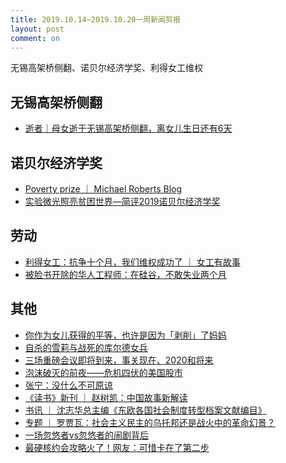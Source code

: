 ```yaml
---
title: 2019.10.14~2019.10.20一周新闻剪报
layout: post
comment: on
---
```


无锡高架桥侧翻、诺贝尔经济学奖、利得女工维权

<!--excerpt-->

## 无锡高架桥侧翻

* [逝者｜母女逝于无锡高架桥侧翻，离女儿生日还有6天](https://mp.weixin.qq.com/s?__biz=MzIxMjA5NjA0MA==&mid=2650711958&idx=1&sn=5213600a9782e54154a222a0b0194935&chksm=8f4142d1b836cbc77e8c808fbf1538437768982f8c3b6be1edfd30686696593219998e16a86c&mpshare=1&scene=1&srcid=&sharer_sharetime=1571626453277&sharer_shareid=dd05ef6fa40a9a30430290aebe090b10&key=12785f5b71c646afa628d3d14bce1abf60d3a5c1d2e8d45302d693ab6d115bbc57b5f67fff6c78a618c5a896bb28e3c74960ee891d0c678e4c321cb4df9be976daca0c344fbe677b1c9f22e588215225&ascene=1&uin=MjY5ODU0MzIzMw%3D%3D&devicetype=Windows+10&version=62070152&lang=zh_CN&pass_ticket=x9MzpoLRVJ9WmiYJR02jNv2z3lVwh5CgdeWjga%2F3DFaVWo7Zi2uzHriUwCW1%2Bptx)

## 诺贝尔经济学奖
* [Poverty prize ｜ Michael Roberts Blog](https://thenextrecession.wordpress.com/2019/10/14/poverty-prize/)
* [实验微光照亮贫困世界—简评2019诺贝尔经济学奖](https://mp.weixin.qq.com/s?__biz=MzI3ODY1NTEyMw==&mid=2247484317&idx=1&sn=fb59861b39712e33b74da6a4b2828ecc&chksm=eb52fa61dc25737758f05f7fd754e25bae92e1e9c768c6fdbc52564c9357aac5606e14e663fb&mpshare=1&scene=1&srcid=&sharer_sharetime=1571626416499&sharer_shareid=dd05ef6fa40a9a30430290aebe090b10&key=3f3e1aa5892863c48ec2bd45c16b1df537f58fb162c73d2e599e94aed1b31bcd88590bba0dfa3f0bc76a710c56252b9d0faf9a7602c00a590629f3287a7e699f726214f505f27b5cf1d28f30080db85d&ascene=1&uin=MjY5ODU0MzIzMw%3D%3D&devicetype=Windows+10&version=62070152&lang=zh_CN&pass_ticket=x9MzpoLRVJ9WmiYJR02jNv2z3lVwh5CgdeWjga%2F3DFaVWo7Zi2uzHriUwCW1%2Bptx)

## 劳动
* [利得女工：抗争十个月，我们维权成功了 ｜ 女工有故事](https://mp.weixin.qq.com/s?__biz=MzA4NTg3OTEzNg==&mid=214355948&idx=1&sn=adf8353f6b925f9d72c63b664f04a822&chksm=16e35fe32194d6f5be56f918d8aaebaf0285519fecff98edf2975d1cf28e930676e640a4c9ae&mpshare=1&scene=1&srcid=&sharer_sharetime=1571626260067&sharer_shareid=dd05ef6fa40a9a30430290aebe090b10&key=f7996279e56ff0c94dd693a8f792ff9c344e4e5ffa1fe2f4489f80c715c7af40dcfd164c5a6e46db8f94a83c49401af4b8361343bbbfbb236997451fba7d6f0e8840eeeaeec316a421a97928c6349ccb&ascene=1&uin=MjY5ODU0MzIzMw%3D%3D&devicetype=Windows+10&version=62070152&lang=zh_CN&pass_ticket=x9MzpoLRVJ9WmiYJR02jNv2z3lVwh5CgdeWjga%2F3DFaVWo7Zi2uzHriUwCW1%2Bptx)
* [被脸书开除的华人工程师：在硅谷，不敢失业两个月](https://mp.weixin.qq.com/s?__biz=Mjc1NjM3MjY2MA==&mid=2691373510&idx=2&sn=9f05073a1eb48fdac3c60d1f0d6a8da0&chksm=a9eaa61d9e9d2f0bf3a52d9fd2f0d029a344e1c6608b951d8723ea7e1780bb33c0b10b01a6b4&mpshare=1&scene=1&srcid=&sharer_sharetime=1571626013546&sharer_shareid=dd05ef6fa40a9a30430290aebe090b10&key=7fbd4d18e8fd1c6f7f356a6f836fe0372b31b5c34a032516fc46664aad5aa28c96f4d2886e76c82011544869a4af526e7cb78bcb1892303f64545e0d78592f88b085ec985d59ca36308e6430fe45e507&ascene=1&uin=MjY5ODU0MzIzMw%3D%3D&devicetype=Windows+10&version=62070152&lang=zh_CN&pass_ticket=x9MzpoLRVJ9WmiYJR02jNv2z3lVwh5CgdeWjga%2F3DFaVWo7Zi2uzHriUwCW1%2Bptx)

## 其他
* [你作为女儿获得的平等，也许是因为「剥削」了妈妈](https://mp.weixin.qq.com/s?__biz=MjEwMzA5NTcyMQ==&mid=2653103874&idx=1&sn=5991b58ab6d6e7eaf78118c03b87d3bd&chksm=4eb2c1c479c548d2c734543dfd2b2a7274ee8d31e9ff3ea314bdea1c20bfa83f129b737884d1&mpshare=1&scene=1&srcid=&sharer_sharetime=1571626188625&sharer_shareid=dd05ef6fa40a9a30430290aebe090b10&key=12785f5b71c646af26dbaaa177de2c5b95a065f46c0960ea254ed9e18ca1466767e218b2115e97e5b20f532826ab1b42bf9e3fa8d1ef3743fff24e028b505f2008db4fda1cfca6530285d8854aadfaf2&ascene=1&uin=MjY5ODU0MzIzMw%3D%3D&devicetype=Windows+10&version=62070152&lang=zh_CN&pass_ticket=x9MzpoLRVJ9WmiYJR02jNv2z3lVwh5CgdeWjga%2F3DFaVWo7Zi2uzHriUwCW1%2Bptx)
* [自杀的雪莉与战死的库尔德女兵](https://mp.weixin.qq.com/s?__biz=MzU4NDU4NDEwMA==&mid=2247495085&idx=1&sn=c16684a86cbffed9803688e4361d6370&chksm=fd953366cae2ba70420ef90c71f7e6e960f9c91d4fe9ce8b833b131784aefecabec5a891e797&mpshare=1&scene=1&srcid=&sharer_sharetime=1571626247217&sharer_shareid=dd05ef6fa40a9a30430290aebe090b10&key=12785f5b71c646af17f2897b210305a20aced35832c3665758210d73d86c35cf81d8eb3734b47e4f151b71778cbc47e3d7e16c816c2928fbba23928dd044a37ca1acfa1cede00076f75bb48106d721ba&ascene=1&uin=MjY5ODU0MzIzMw%3D%3D&devicetype=Windows+10&version=62070152&lang=zh_CN&pass_ticket=x9MzpoLRVJ9WmiYJR02jNv2z3lVwh5CgdeWjga%2F3DFaVWo7Zi2uzHriUwCW1%2Bptx)
* [三场重磅会议即将到来，事关现在、2020和将来](https://mp.weixin.qq.com/s?__biz=MzU3MzU5OTI3NA==&mid=2247485304&idx=1&sn=5cee38688e4e9af6e8ade75a4ea27ef8&chksm=fd3e7c3dca49f52ba89eebc511a666f2d28370a873729a16da354e85e9963ed5fcd24757a3cb&mpshare=1&scene=1&srcid=&sharer_sharetime=1571625917707&sharer_shareid=dd05ef6fa40a9a30430290aebe090b10&key=f7996279e56ff0c972b0d4ff3df9d6c82f46760ee3859f2821cc9ccb93d21403f7232bf629c21485f8c4d0a6342c4c8a073adf96113ca8c45a69bc07c63b16e6b016eb2fbd40b04451771a5cbf018d2d&ascene=1&uin=MjY5ODU0MzIzMw%3D%3D&devicetype=Windows+10&version=62070152&lang=zh_CN&pass_ticket=x9MzpoLRVJ9WmiYJR02jNv2z3lVwh5CgdeWjga%2F3DFaVWo7Zi2uzHriUwCW1%2Bptx)
* [泡沫破灭的前夜——危机四伏的美国股市](https://mp.weixin.qq.com/s?__biz=MzU0ODkyMTAyOQ==&mid=2247487936&idx=1&sn=8f97a17bf2c0cbf1c915752f4f36afd2&chksm=fbb69a6accc1137ca8affb0b756623d9e0cc9e77116039c38a5634ddde19233e5afa3571adab&mpshare=1&scene=1&srcid=&sharer_sharetime=1571626204477&sharer_shareid=dd05ef6fa40a9a30430290aebe090b10&key=7fbd4d18e8fd1c6f736a6b80f1c1d996fcc69733e4420a46a8258b9d0f4831f393179c19b28b36c8cdd2ea62f8116d76f45e2215b2c01233f21e433a3dc82d829620ed2941528dc7507c70fae519755c&ascene=1&uin=MjY5ODU0MzIzMw%3D%3D&devicetype=Windows+10&version=62070152&lang=zh_CN&pass_ticket=x9MzpoLRVJ9WmiYJR02jNv2z3lVwh5CgdeWjga%2F3DFaVWo7Zi2uzHriUwCW1%2Bptx)
* [张宁：没什么不可原谅](https://mp.weixin.qq.com/s?__biz=MzA5MTAwMDcxNQ==&mid=2448897450&idx=1&sn=e7ef5203bb8f0eebbcc237de1b6ab395&chksm=84008f4eb3770658b37da294de1a79d66127ae954b5faa7d411d28e5e530d86d0c08273e8e90&mpshare=1&scene=1&srcid=&sharer_sharetime=1571626394740&sharer_shareid=dd05ef6fa40a9a30430290aebe090b10&key=f7996279e56ff0c92dd39bc9906ddf6eb8def0241905f05ac65f8deb2bcf5953c9b06c2b40fb9e51815a196e577ca8866fa6dc1e31bd7e52e6a1c8ca1cc265c5509bbb96fc2d3d95f618bed8171196f3&ascene=1&uin=MjY5ODU0MzIzMw%3D%3D&devicetype=Windows+10&version=62070152&lang=zh_CN&pass_ticket=x9MzpoLRVJ9WmiYJR02jNv2z3lVwh5CgdeWjga%2F3DFaVWo7Zi2uzHriUwCW1%2Bptx)
* [《读书》新刊 ｜ 赵树凯：中国故事新解读](https://mp.weixin.qq.com/s?__biz=MzA3ODk5NTAzNA==&mid=2652140548&idx=1&sn=d2e5d4e48d3b288f8d260ad375776821&chksm=845a9f31b32d1627732740586f14c3271602737c98a9fec19baf4d7c6d032e88314cfab0233a&mpshare=1&scene=1&srcid=&sharer_sharetime=1571626232767&sharer_shareid=dd05ef6fa40a9a30430290aebe090b10&key=7fbd4d18e8fd1c6fedc4a52f81ad3f348a53f21d991e19a72a2a32046ee91d7a3004d8fe8db35eb1606d9fcd70e0703ac95566fbb5411502c6f618a2507e08935253f0c06f6a83568a9706eaef1fb306&ascene=1&uin=MjY5ODU0MzIzMw%3D%3D&devicetype=Windows+10&version=62070152&lang=zh_CN&pass_ticket=x9MzpoLRVJ9WmiYJR02jNv2z3lVwh5CgdeWjga%2F3DFaVWo7Zi2uzHriUwCW1%2Bptx)
* [书讯 ｜ 沈志华总主编《东欧各国社会制度转型档案文献编目》](https://mp.weixin.qq.com/s?__biz=MzAwNDIxMzk4Nw==&mid=2654085391&idx=1&sn=a94964b3de5ed8fbd057df95b360de9a&chksm=80e9dc83b79e55959fe7d558dad27de01fbcd62d00104a970232180d420251bd613b149d6456&mpshare=1&scene=1&srcid=&sharer_sharetime=1571626404726&sharer_shareid=dd05ef6fa40a9a30430290aebe090b10&key=f7996279e56ff0c9e89308085127a85d7474138311f46478dd1f896b589f7d9cb1c779e4c8ff16dbd3f3d3d64f8d11caaea9bea66d448d744bc1f6d60a5b0d0bf7949706af346cc84fd97cfc0b7b033c&ascene=1&uin=MjY5ODU0MzIzMw%3D%3D&devicetype=Windows+10&version=62070152&lang=zh_CN&pass_ticket=x9MzpoLRVJ9WmiYJR02jNv2z3lVwh5CgdeWjga%2F3DFaVWo7Zi2uzHriUwCW1%2Bptx)
* [专题 ｜ 罗贾瓦：社会主义民主的乌托邦还是战火中的革命幻景？](https://mp.weixin.qq.com/s/fPf3yIymGCdEQUAkpbzN1A)
* [一场忽悠者vs忽悠者的闹剧背后](https://mp.weixin.qq.com/s?__biz=MjM5NjA4MTAyMA==&mid=2650289669&idx=1&sn=e81ad100f5bf4b1af0fa53318ee6ee3e&chksm=bee22a168995a30076abc941fe73fda80f8b1a08438eb62112c5cd90920c6a58dd3db5e7cd4a&mpshare=1&scene=1&srcid=&sharer_sharetime=1571626179660&sharer_shareid=dd05ef6fa40a9a30430290aebe090b10&key=e8bfb0746e176ea7c96e4c8d9fefa725adaa15bea2d3de9d3df141c9dfdc7a9d238af730f6b16b5cf9b51bc707884c8be37b22f20ef2780d8df55ea78928c3f141a534637e4ceef8704e39bada3cc44a&ascene=1&uin=MjY5ODU0MzIzMw%3D%3D&devicetype=Windows+10&version=62070152&lang=zh_CN&pass_ticket=x9MzpoLRVJ9WmiYJR02jNv2z3lVwh5CgdeWjga%2F3DFaVWo7Zi2uzHriUwCW1%2Bptx)
* [最硬核约会攻略火了！网友：可惜卡在了第二步](https://mp.weixin.qq.com/s?__biz=MjM5MzI5NTU3MQ==&mid=2651528618&idx=1&sn=19f90eddea470618606d00aff3f7576a&chksm=bd6680168a110900da75bc0fd91d017450b119f53304179fffd18925be608d3fcaa08d30458f&mpshare=1&scene=1&srcid=&sharer_sharetime=1571625992183&sharer_shareid=dd05ef6fa40a9a30430290aebe090b10&key=f7996279e56ff0c9cf4d7f811e79697caab260929b454d3c95c7f2d98e7f68b415c3fc8430a7b4acb14eb0b21856c79175206384c93801f0578ec52e44b5070ea5b630d2c6df522cd0c267f40a0d55cb&ascene=1&uin=MjY5ODU0MzIzMw%3D%3D&devicetype=Windows+10&version=62070152&lang=zh_CN&pass_ticket=x9MzpoLRVJ9WmiYJR02jNv2z3lVwh5CgdeWjga%2F3DFaVWo7Zi2uzHriUwCW1%2Bptx)